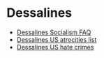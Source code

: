 # Dessalines

- [Dessalines Socialism FAQ](https://github.com/dessalines/essays/blob/master/socialism_faq.md)
- [Dessalines US atrocities list](https://github.com/dessalines/essays/blob/master/us_atrocities.md)
- [Dessalines US hate crimes](https://github.com/dessalines/essays/blob/master/us_hate_crimes.md)
